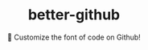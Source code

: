 <div align="center">
  <h1>better-github</h1>
  <p>🎨 Customize the font of code on Github!</p>
</div>
